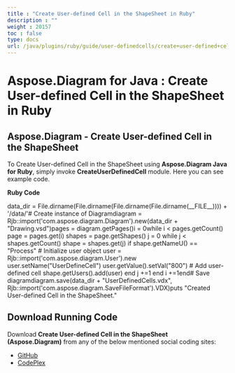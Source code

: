 ```yaml
---
title : "Create User-defined Cell in the ShapeSheet in Ruby" 
description : "" 
weight : 20157 
toc : false
type: docs
url: /java/plugins/ruby/guide/user-definedcells/create+user-defined+cell+in+the+shapesheet+in+ruby/
---
```


# Aspose.Diagram for Java : Create User-defined Cell in the ShapeSheet in Ruby


## Aspose.Diagram - Create User-defined Cell in the ShapeSheet

To Create User-defined Cell in the ShapeSheet using **Aspose.Diagram Java for Ruby**, simply invoke **CreateUserDefinedCell** module. Here you can see example code.

**Ruby Code**

data\_dir = File.dirname(File.dirname(File.dirname(File.dirname(\_\_FILE\_\_)))) + '/data/'# Create instance of Diagramdiagram = Rjb::import('com.aspose.diagram.Diagram').new(data\_dir + "Drawing.vsd")pages = diagram.getPages()i = 0while i < pages.getCount()    page = pages.get(i)    shapes = page.getShapes()    j = 0    while j < shapes.getCount()        shape = shapes.get(j)        if shape.getNameU() == "Process"            # Initialize user object            user = Rjb::import('com.aspose.diagram.User').new            user.setName("UserDefineCell")            user.getValue().setVal("800")            # Add user-defined cell            shape.getUsers().add(user)        end        j +=1    end    i +=1end# Save diagramdiagram.save(data\_dir + "UserDefinedCells.vdx", Rjb::import('com.aspose.diagram.SaveFileFormat').VDX)puts "Created User-defined Cell in the ShapeSheet."

## Download Running Code

Download **Create User-defined Cell in the ShapeSheet (Aspose.Diagram)** from any of the below mentioned social coding sites:

*   [GitHub](https://github.com/asposediagram/Aspose.Diagram-for-Java/blob/master/Plugins/Aspose_Diagram_Java_for_Ruby/lib/asposediagramjava/UserDefinedCells/createuserdefinedcell.rb)
*   [CodePlex](https://asposediagramjavaruby.codeplex.com/SourceControl/latest#lib/asposediagramjava/UserDefinedCells/createuserdefinedcell.rb)

